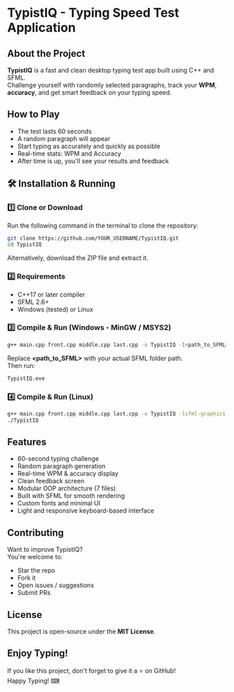 # TypistIQ - Typing Speed Test Application

## About the Project
**TypistIQ** is a fast and clean desktop typing test app built using C++ and SFML.
<br>
Challenge yourself with randomly selected paragraphs, track your **WPM**, **accuracy**, and get smart feedback on your typing speed.

## How to Play
* The test lasts 60 seconds
* A random paragraph will appear
* Start typing as accurately and quickly as possible
* Real-time stats: WPM and Accuracy
* After time is up, you'll see your results and feedback

## 🛠 Installation & Running

### 1️⃣ Clone or Download
Run the following command in the terminal to clone the repository:
```sh
git clone https://github.com/YOUR_USERNAME/TypistIQ.git
cd TypistIQ
```
Alternatively, download the ZIP file and extract it.

### 2️⃣ Requirements
* C++17 or later compiler
* SFML 2.6+
* Windows (tested) or Linux

### 3️⃣ Compile & Run (Windows - MinGW / MSYS2)
```sh
g++ main.cpp front.cpp middle.cpp last.cpp -o TypistIQ -I<path_to_SFML>\include -L<path_to_SFML>\lib -lsfml-graphics -lsfml-window -lsfml-system
```
Replace **<path_to_SFML>** with your actual SFML folder path.
<br>
Then run:
```sh
TypistIQ.exe
```

### 4️⃣ Compile & Run (Linux)
```sh
g++ main.cpp front.cpp middle.cpp last.cpp -o TypistIQ -lsfml-graphics -lsfml-window -lsfml-system
./TypistIQ
```


## Features
* 60-second typing challenge
* Random paragraph generation
* Real-time WPM & accuracy display
* Clean feedback screen
* Modular OOP architecture (7 files)
* Built with SFML for smooth rendering
* Custom fonts and minimal UI
* Light and responsive keyboard-based interface

## Contributing
Want to improve TypistIQ?<br>
You're welcome to:
* Star the repo
* Fork it
* Open issues / suggestions
* Submit PRs

## License
This project is open-source under the **MIT License**.

## Enjoy Typing!
If you like this project, don't forget to give it a ⭐ on GitHub!<br>
Happy Typing! ⌨






